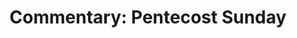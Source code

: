 ---
title: "Commentary: Pentecost Sunday"
layout: reader
description: "Theme: The Spirit at work"
feature_image: posts/commentary-pentecost.jpg
category: commentary
published: true
---